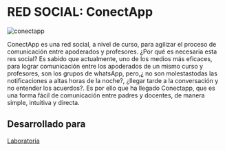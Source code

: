 # RED SOCIAL: ConectApp

![conectapp](https://user-images.githubusercontent.com/39274897/47227417-2809fb80-d399-11e8-8e07-f53aef872419.png)

ConectApp es una red social, a nivel de curso, para agilizar el proceso de comunicación entre apoderados y profesores.
¿Por qué es necesaria esta res social?
Es sabido que actualmente, uno de los medios más eficaces, para lograr comunicación entre los apoderados de un mismo curso y profesores, son los grupos de whatsApp, pero,¿ no son molestastodas las notificaciones a altas horas de la noche?, ¿llegar tarde a la conversación y no entender los acuerdos?. Es por ello que ha llegado Conectapp, que es una forma fácil de comunicación entre padres y docentes, de manera simple, intuitiva y directa.

## Desarrollado para 
[Laboratoria](http://laboratoria.la)